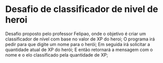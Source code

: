 # Desafio de classificador de nivel de heroi
Desafio proposto pelo professor Felipao, onde o objetivo é criar um classificador de nível com base no valor de XP do heroi;
O programa irá pedir para que digite um nome para o herói;
Em seguida irá solicitar a quantidade atual de XP do herói;
E então retornará a mensagem com o nome e o elo classificado pela quantidade de XP;

